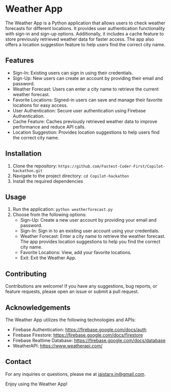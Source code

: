 # Weather App

The Weather App is a Python application that allows users to check weather forecasts for different locations. It provides user authentication functionality with sign-in and sign-up options. Additionally, it includes a cache feature to store previously retrieved weather data for faster access. The app also offers a location suggestion feature to help users find the correct city name.

## Features

- Sign-In: Existing users can sign in using their credentials.
- Sign-Up: New users can create an account by providing their email and password.
- Weather Forecast: Users can enter a city name to retrieve the current weather forecast.
- Favorite Locations: Signed-in users can save and manage their favorite locations for easy access.
- User Authentication: Secure user authentication using Firebase Authentication.
- Cache Feature: Caches previously retrieved weather data to improve performance and reduce API calls.
- Location Suggestion: Provides location suggestions to help users find the correct city name.

## Installation

1. Clone the repository: `https://github.com/Fastest-Coder-First/Copilot-hackathon.git`
2. Navigate to the project directory: `cd Copilot-hackathon`
3. Install the required dependencies

## Usage

1. Run the application: `python weatherforecast.py`
2. Choose from the following options:
   - Sign-Up: Create a new user account by providing your email and password.
   - Sign-In: Sign in to an existing user account using your credentials.
   - Weather Forecast: Enter a city name to retrieve the weather forecast. The app provides location suggestions to help you find the correct city name.
   - Favorite Locations: View, add your favorite locations.
   - Exit: Exit the Weather App.

## Contributing

Contributions are welcome! If you have any suggestions, bug reports, or feature requests, please open an issue or submit a pull request.

## Acknowledgements

The Weather App utilizes the following technologies and APIs:

- Firebase Authentication: https://firebase.google.com/docs/auth
- Firebase Firestore: https://firebase.google.com/docs/firestore
- Firebase Realtime Database: https://firebase.google.com/docs/database
- WeatherAPI: https://www.weatherapi.com/

## Contact

For any inquiries or questions, please me at jaistarx.in@gmail.com.

Enjoy using the Weather App!